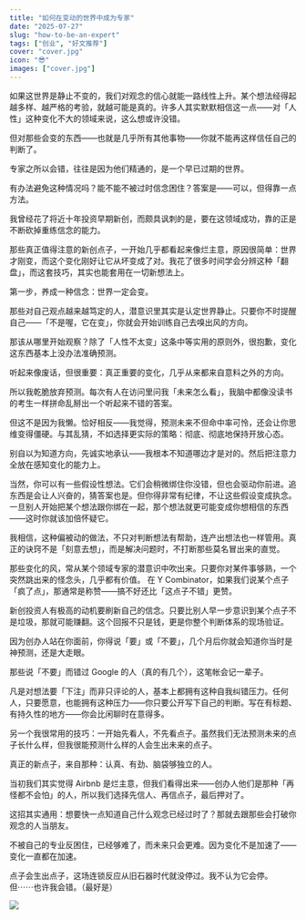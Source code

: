 ```yaml
---
title: "如何在变动的世界中成为专家"
date: "2025-07-27"
slug: "how-to-be-an-expert"
tags: ["创业", "好文推荐"]
cover: "cover.jpg"
icon: "😎"
images: ["cover.jpg"]
---
```

如果这世界是静止不变的，我们对观念的信心就能一路线性上升。某个想法经得起越多样、越严格的考验，就越可能是真的。许多人其实默默相信这一点——对「人性」这种变化不大的领域来说，这么想或许没错。



但对那些会变的东西——也就是几乎所有其他事物——你就不能再这样信任自己的判断了。



专家之所以会错，往往是因为他们精通的，是一个早已过期的世界。



有办法避免这种情况吗？能不能不被过时信念困住？答案是——可以，但得靠一点方法。



我曾经花了将近十年投资早期新创，而颇具讽刺的是，要在这领域成功，靠的正是不断砍掉重练信念的能力。



那些真正值得注意的新创点子，一开始几乎都看起来像烂主意，原因很简单：世界才刚变，而这个变化刚好让它从坏变成了对。我花了很多时间学会分辨这种「翻盘」，而这套技巧，其实也能套用在一切新想法上。



第一步，养成一种信念：世界一定会变。



那些对自己观点越来越笃定的人，潜意识里其实是认定世界静止。只要你不时提醒自己——「不是喔，它在变」，你就会开始训练自己去嗅出风的方向。



那该从哪里开始观察？除了「人性不太变」这条中等实用的原则外，很抱歉，变化这东西基本上没办法准确预测。



听起来像废话，但很重要：真正重要的变化，几乎从来都来自意料之外的方向。



所以我乾脆放弃预测。每次有人在访问里问我「未来怎么看」，我脑中都像没读书的考生一样拼命乱掰出一个听起来不错的答案。



但这不是因为我懒。恰好相反——我觉得，预测未来不但命中率可怜，还会让你思维变得僵硬。与其乱猜，不如选择更实际的策略：彻底、彻底地保持开放心态。



别自以为知道方向，先诚实地承认——我根本不知道哪边才是对的。然后把注意力全放在感知变化的能力上。



当然，你可以有一些假设性想法。它们会稍微绑住你没错，但也会驱动你前进。追东西是会让人兴奋的，猜答案也是。但你得非常有纪律，不让这些假设变成执念。
一旦别人开始把某个想法跟你绑在一起，那个想法就更可能变成你想相信的东西——这时你就该加倍怀疑它。



我相信，这种偏被动的做法，不只对判断想法有帮助，连产出想法也一样管用。真正的诀窍不是「刻意去想」，而是解决问题时，不打断那些莫名冒出来的直觉。



那些变化的风，常从某个领域专家的潜意识中吹出来。只要你对某件事够熟，一个突然跳出来的怪念头，几乎都有价值。
在 Y Combinator，如果我们说某个点子「疯了点」，那通常是称赞——搞不好还比「这点子不错」更赞。



新创投资人有极高的动机要刷新自己的信念。只要比别人早一步意识到某个点子不是垃圾，那就可能赚翻。这个回报不只是钱，更是你整个判断体系的现场验证。



因为创办人站在你面前，你得说「要」或「不要」，几个月后你就会知道你当时是神预测，还是大走眼。



那些说「不要」而错过 Google 的人（真的有几个），这笔帐会记一辈子。



凡是对想法要「下注」而非只评论的人，基本上都拥有这种自我纠错压力。任何人，只要愿意，也能拥有这种压力——你只要公开写下自己的判断。写在有标题、有持久性的地方——你会比闲聊时在意得多。



另一个我很常用的技巧：一开始先看人，不先看点子。虽然我们无法预测未来的点子长什么样，但我很能预测什么样的人会生出未来的点子。



真正的新点子，来自那种：认真、有劲、脑袋够独立的人。



当初我们其实觉得 Airbnb 是烂主意，但我们看得出来——创办人他们是那种「再怪都不会怕」的人，所以我们选择先信人、再信点子，最后押对了。



这招其实通用：想要快一点知道自己什么观念已经过时了？那就去跟那些会打破你观念的人当朋友。



不被自己的专业反困住，已经够难了，而未来只会更难。因为变化不是加速了——变化一直都在加速。



点子会生出点子，这场连锁反应从旧石器时代就没停过。我不认为它会停。
但⋯⋯也许我会错。（最好是）




![](https://prod-files-secure.s3.us-west-2.amazonaws.com/112d0858-5090-4d34-a606-b75eb8d65fd2/46476355-9cf3-4e99-9b7a-3531bc426380/1000202064.png?X-Amz-Algorithm=AWS4-HMAC-SHA256&X-Amz-Content-Sha256=UNSIGNED-PAYLOAD&X-Amz-Credential=ASIAZI2LB466RDV4PI77%2F20250913%2Fus-west-2%2Fs3%2Faws4_request&X-Amz-Date=20250913T194310Z&X-Amz-Expires=3600&X-Amz-Security-Token=IQoJb3JpZ2luX2VjENP%2F%2F%2F%2F%2F%2F%2F%2F%2F%2FwEaCXVzLXdlc3QtMiJHMEUCIAaJfidXkU%2B0HBt8GOlHdor9zpf8R9bEmv0Y0M9h5VvZAiEA8usbkHn8Ta2EU%2FXGTFxJI0RoxXu7qyY%2FewSH0ngPKuEq%2FwMITBAAGgw2Mzc0MjMxODM4MDUiDHdMwzNLt2THqVJv8yrcA02pCg6N%2BbpFdDWDXU05UPmc7kuH9C267Ie0rUs%2BlLcLV%2BlLCEYI3iDcUtz0lBwt2KzT05lPt5qxX2qfAn%2FwOEJA12HYSR5adIXYnMubdvYt2zaHslBq%2FknKTequsJ%2BnI1wAH7jfWap4ebC%2Bj%2B4dUcZ8gSKENKTdeh3GkmW6AXitxFHklf2t7naGW3TGe1YXDscJvUQ63Jn2gOwfSvS3OlOu9jKgMVOtvJDpQ5%2BpZuPGfTE7gWUTA4%2F2iS6S19BRopNidku1Ctjn4KDvt3fTKWnbMI2mygesV%2BV1Cug%2BASWzjV8Lv5ei6dar2%2FPnWD3VSmJra9NAculvB5K8DU4bvcs5leEQ0AUeW%2BnmQFotqhvj%2FsNk6FJttWygGAQzNAzwWhElm10P7dK9QJRYfCtD7itCXIcXElfJ7DLAD9lS%2B%2BBxfprb6qIWjzRmInr0qcZYHK%2B1fM362M8%2Br95ttvarjKzp0XszYRC%2B1JVdOtnLruoaPOBjA9Y8u40utVuKmK89yA%2F0Zzo4GQ%2Bi3%2FHYV%2F8JexIP3dGzDNoa6Ph0CPUgtighgeJ9dOthBymylEChCANWVYfvBeyBr8tFCcAIdJ6UmIEPnmwin84%2BH0vUDKN3XYIjLQ1JmXgnKTk%2Fgy9uMJ31lsYGOqUBt7NhDIQsA6XR%2Bqp%2BGpnEJmNXSTQuyxm8H%2B84lwhfB%2FJ%2BTwVGuittpbMTqrJE3oPsDzdP%2B1jvp4TbZRO%2BhGM%2BGqLj7x7k24Flp%2BPxx1cjn2X3Wb40j11RSWrOHJBpe7eJFKcuVF4JoR5J3MSxs3voe7hUYIzxSoarOew%2Fcs6VMDkUOYRhs955cum1mOW2tJ5kBwh3w8crNkRsyTM%2Fu6I8oowBmNS8&X-Amz-Signature=9c85f541e16016bc3e35ee2ac0e76e085d0f24e6c3f21a1ac646baf71b4acadd&X-Amz-SignedHeaders=host&x-amz-checksum-mode=ENABLED&x-id=GetObject)

